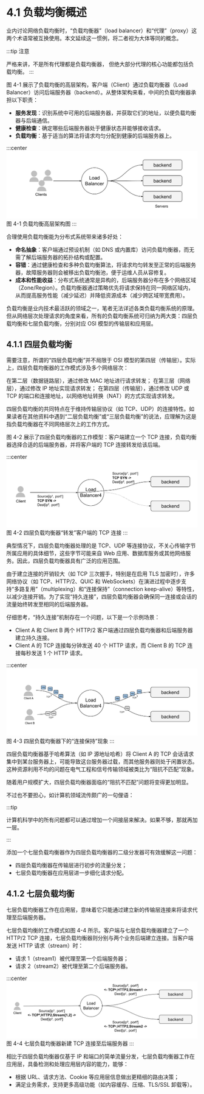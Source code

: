 # 4.1 负载均衡概述

业内讨论网络负载均衡时，“负载均衡器”（load balancer）和“代理”（proxy）这两个术语常被互换使用。本文延续这一惯例，将二者视为大体等同的概念。

:::tip 注意

严格来讲，不是所有代理都是负载均衡器， 但绝大部分代理的核心功能都包括负载均衡。
:::

图 4-1 展示了负载均衡的高层架构，客户端（Client）通过负载均衡器（Load Balancer）访问后端服务器（backend）。从整体架构来看，中间的负载均衡器承担以下职责：

- **服务发现**：识别系统中可用的后端服务器，并获取它们的地址，以便负载均衡器与后端通信。
- **健康检查**：确定哪些后端服务器处于健康状态并能够接收请求。
- **负载均衡**：基于适当的算法将请求均匀分配到健康的后端服务器上。

:::center
  ![](../assets/balancer.svg)<br/>
 图 4-1 负载均衡高层架构图
:::

合理使用负载均衡能为分布式系统带来诸多好处：

- **命名抽象**：客户端通过预设机制（如 DNS 或内置库）访问负载均衡器，而无需了解后端服务器的拓扑结构或配置。
- **容错**：通过健康检查和多种负载均衡算法，将请求均匀转发至正常的后端服务器，故障服务器则会被移出负载均衡池，便于运维人员从容修复。
- **成本和性能收益**：分布式系统通常是异构的，后端服务器分布在多个网络区域（Zone/Region）。负载均衡器通过策略优先将请求保持在同一网络区域内，从而提高服务性能（减少延迟）并降低资源成本（减少跨区域带宽费用）。


负载均衡是业内技术最活跃的领域之一，笔者无法详述各类负载均衡系统的原理。但从网络层次处理请求的角度来看，所有的负载均衡系统可归纳为两大类：四层负载均衡和七层负载均衡，分别对应 OSI 模型的传输层和应用层。

## 4.1.1 四层负载均衡

需要注意，所谓的“四层负载均衡”并不局限于 OSI 模型的第四层（传输层）。实际上，四层负载均衡器的工作模式涉及多个网络层次：

在第二层（数据链路层），通过修改 MAC 地址进行请求转发；
在第三层（网络层），通过修改 IP 地址实现请求转发；
在第四层（传输层），通过修改 UDP 或 TCP 的端口和连接地址，以网络地址转换（NAT）的方式实现请求转发。

四层负载均衡的共同特点在于维持传输层协议（如 TCP、UDP）的连接特性。如果读者在其他资料中遇到“二层负载均衡”或“三层负载均衡”的说法，应理解为这是指负载均衡器在不同网络层次上的工作方式。

图 4-2 展示了四层负载均衡器的工作模型：客户端建立一个 TCP 连接，负载均衡器选择合适的后端服务器，并将客户端的 TCP 连接转发给该后端。

:::center
  ![](../assets/balancer4.svg)<br/>
 图 4-2 四层负载均衡器“转发”客户端的 TCP 连接
:::

典型情况下，四层负载均衡器处理的是 TCP、UDP 等连接协议，不关心传输字节所属应用的具体细节，这些字节可能来自 Web 应用、数据库服务或其他网络服务。因此，四层负载均衡器具有广泛的应用范围。

由于建立连接的开销较大（如 TCP 三次握手，特别是在启用 TLS 加密时），许多网络协议（如 TCP、HTTP/2、QUIC 和 WebSockets）在演进过程中逐步支持“多路复用”（multiplexing）和“连接保持”（connection keep-alive）等特性，以减少连接开销。为了实现“持久连接”，四层负载均衡器会确保同一连接或会话的流量始终转发至相同的后端服务器。

仔细思考，“持久连接”机制存在一个问题，以下是一个示例场景：

- Client A 和 Client B 两个 HTTP/2 客户端通过四层负载均衡器和后端服务器建立持久连接。
- Client A 的 TCP 连接每分钟发送 40 个 HTTP 请求，而 Client B 的 TCP 连接每秒发送 1 个 HTTP 请求。

:::center
  ![](../assets/l4-connection-v2.svg)<br/>
  图 4-3 四层负载均衡器下的“连接保持”现象
:::

四层负载均衡器基于哈希算法（如 IP 源地址哈希）将 Client A 的 TCP 会话请求集中到某台服务器上，可能导致这台服务器过载，而其他服务器则处于闲置状态。这种资源利用不均的问题在电气工程和信号传输领域被类比为“阻抗不匹配”现象。

随着用户规模扩大，四层负载均衡器面临的“阻抗不匹配”问题将变得更加明显。

不过也不要担心，如计算机领域流传颇广的一句俚语：

:::tip <a/> 

计算机科学中的所有问题都可以通过增加一个间接层来解决。如果不够，那就再加一层。

:::

添加一个七层负载均衡器作为四层负载均衡器的二级分发器可有效缓解这一问题：
- 四层负载均衡器在传输层进行初步的流量分发；
- 七层负载均衡器在应用层进一步细化请求分配。

## 4.1.2 七层负载均衡

七层负载均衡器工作在应用层，意味着它只能通过建立新的传输层连接来将请求代理至后端服务器。

七层负载均衡的工作模式如图 4-4 所示。客户端与七层负载均衡器建立了一个 HTTP/2 TCP 连接，七层负载均衡器则分别与两个业务后端建立连接。当客户端发送 HTTP 请求（stream）时：
- 请求 1（stream1）被代理至第一个后端服务器；
- 请求 2（stream2）被代理至第二个后端服务器。

:::center
  ![](../assets/balancer7.svg)<br/>
  图 4-4 七层负载均衡器新建 TCP 连接至后端服务器
:::

相比于四层负载均衡器仅基于 IP 和端口的简单流量分发，七层负载均衡器工作在应用层，具备检测和处理应用层内容的能力，能够：
- 根据 URL、请求方法、Cookie 等应用层信息做出更精细的路由决策；
- 满足业务需求，支持更多高级功能（如内容缓存、压缩、TLS/SSL 卸载等）。



